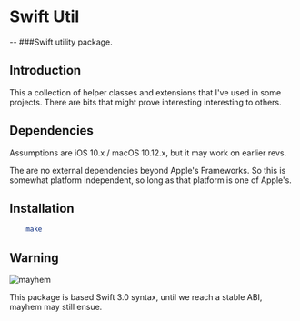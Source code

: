 # Swift Util
--
###Swift utility package.

Introduction
--
This a collection of helper classes and extensions that I've used in some projects. There are bits that might prove interesting interesting to others. 

Dependencies
--
Assumptions are iOS 10.x / macOS 10.12.x, but it may work on earlier revs.

The are no external dependencies beyond Apple's Frameworks. So this is somewhat platform independent, so long as that platform is one of Apple's.


Installation
--
```bash
	make
```

## Warning
![mayhem](https://cloud.githubusercontent.com/assets/80546/21415536/b70bb734-c7d8-11e6-8bfe-632b000e89e4.jpg)

This package is based Swift 3.0 syntax, until we reach a stable ABI, mayhem may still ensue.
